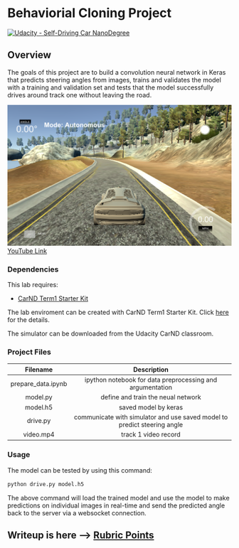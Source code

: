 # Behaviorial Cloning Project

[![Udacity - Self-Driving Car NanoDegree](https://s3.amazonaws.com/udacity-sdc/github/shield-carnd.svg)](http://www.udacity.com/drive)

Overview
---

The goals of this project are to build a convolution neural network in Keras that predicts steering angles from images, trains and validates the model with a training and validation set and tests that the model successfully drives around track one without leaving the road.

[![Lake Track](images/lake_track.png)](https://youtu.be/bKxm2o6EMX8)
[YouTube Link](https://youtu.be/bKxm2o6EMX8)


### Dependencies
This lab requires:

* [CarND Term1 Starter Kit](https://github.com/udacity/CarND-Term1-Starter-Kit)

The lab enviroment can be created with CarND Term1 Starter Kit. Click [here](https://github.com/udacity/CarND-Term1-Starter-Kit/blob/master/README.md) for the details.

The simulator can be downloaded from the Udacity CarND classroom.

### Project Files
|  Filename   |   Description  | 
|:-------------:|:-------------:|
| prepare_data.ipynb |  ipython notebook for data preprocessing and argumentation |
| model.py | define and train the neual network |
| model.h5 | saved model by keras |
| drive.py | communicate with simulator and use saved model to predict steering angle  |
| video.mp4 | track 1 video record |

### Usage

The model can be tested by using this command:

```sh
python drive.py model.h5
```

The above command will load the trained model and use the model to make predictions on individual images in real-time and send the predicted angle back to the server via a websocket connection.

 ## Writeup is here --> [Rubric Points](https://github.com/prabhakarrana/Udacity-Self-Driving-Car/blob/master/CarND-Behavioral-Cloning-P3/writeup.md) 
